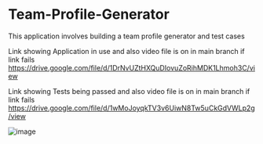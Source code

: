 # Team-Profile-Generator

This application involves building a team profile generator and test cases

Link showing Application in use and also video file is on in main branch if link fails
https://drive.google.com/file/d/1DrNvUZtHXQuDIovuZoRihMDK1Lhmoh3C/view


Link showing Tests being passed and also video file is on in main branch if link fails
https://drive.google.com/file/d/1wMoJoyqkTV3v6UiwN8Tw5uCkGdVWLp2g/view

![image](https://user-images.githubusercontent.com/26091935/203448524-a720c08b-e8c7-441d-a83d-5455266ca685.png)
